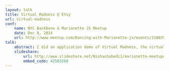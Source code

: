 ```yaml
---
layout: talk
title: Virtual Madness @ Etsy
url: virtual-madness
conf: 
    name: NYC Backbone & Marionette JS Meetup 
    date: Dec 8, 2014
    url: http://www.meetup.com/Dancing-with-Marionette-js/events/218839796/
talk: 
    abstract: I did an application demo of Virtual Madness, the virtual machine management platform at Etsy, talked about what has worked for us, and how to scale it to other applications.
    slideshare:
        url: http://www.slideshare.net/NishanSubedi1/marionette-meetupdec8
        embed_code: 42503268
---
```

